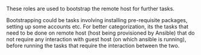 These roles are used to bootstrap the remote host for further tasks.

Bootstrapping could be tasks involving installing pre-requisite packages, setting up some accounts etc.
For better categorization, its the tasks that need to be done on remote host (host being provisioned by Ansible)
that do not require any interaction with guest host (on which ansible is running), before running the tasks that
require the interaction between the two.
